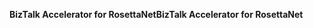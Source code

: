 <span data-ttu-id="72216-101">**BizTalk Accelerator for RosettaNet**</span><span class="sxs-lookup"><span data-stu-id="72216-101">**BizTalk Accelerator for RosettaNet**</span></span>
